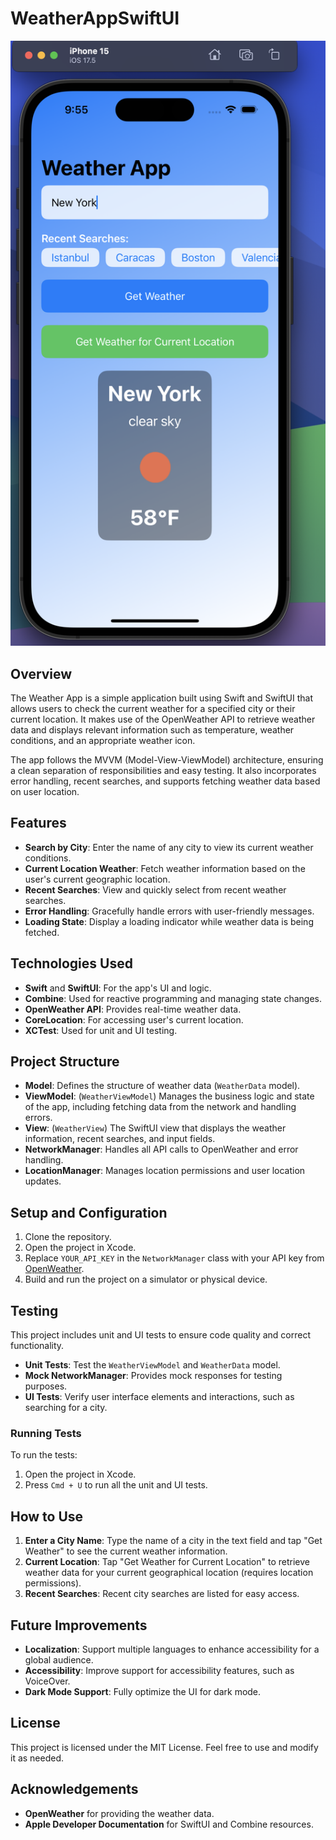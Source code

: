 # WeatherAppSwiftUI
![launch screen](https://github.com/sabrisonmez54/WeatherAppSwiftUI/blob/main/weatherApp.png)

## Overview
The Weather App is a simple application built using Swift and SwiftUI that allows users to check the current weather for a specified city or their current location. It makes use of the OpenWeather API to retrieve weather data and displays relevant information such as temperature, weather conditions, and an appropriate weather icon.

The app follows the MVVM (Model-View-ViewModel) architecture, ensuring a clean separation of responsibilities and easy testing. It also incorporates error handling, recent searches, and supports fetching weather data based on user location.

## Features
- **Search by City**: Enter the name of any city to view its current weather conditions.
- **Current Location Weather**: Fetch weather information based on the user's current geographic location.
- **Recent Searches**: View and quickly select from recent weather searches.
- **Error Handling**: Gracefully handle errors with user-friendly messages.
- **Loading State**: Display a loading indicator while weather data is being fetched.

## Technologies Used
- **Swift** and **SwiftUI**: For the app's UI and logic.
- **Combine**: Used for reactive programming and managing state changes.
- **OpenWeather API**: Provides real-time weather data.
- **CoreLocation**: For accessing user's current location.
- **XCTest**: Used for unit and UI testing.

## Project Structure
- **Model**: Defines the structure of weather data (`WeatherData` model).
- **ViewModel**: (`WeatherViewModel`) Manages the business logic and state of the app, including fetching data from the network and handling errors.
- **View**: (`WeatherView`) The SwiftUI view that displays the weather information, recent searches, and input fields.
- **NetworkManager**: Handles all API calls to OpenWeather and error handling.
- **LocationManager**: Manages location permissions and user location updates.

## Setup and Configuration
1. Clone the repository.
2. Open the project in Xcode.
3. Replace `YOUR_API_KEY` in the `NetworkManager` class with your API key from [OpenWeather](https://openweathermap.org/api).
4. Build and run the project on a simulator or physical device.

## Testing
This project includes unit and UI tests to ensure code quality and correct functionality.
- **Unit Tests**: Test the `WeatherViewModel` and `WeatherData` model.
- **Mock NetworkManager**: Provides mock responses for testing purposes.
- **UI Tests**: Verify user interface elements and interactions, such as searching for a city.

### Running Tests
To run the tests:
1. Open the project in Xcode.
2. Press `Cmd + U` to run all the unit and UI tests.

## How to Use
1. **Enter a City Name**: Type the name of a city in the text field and tap "Get Weather" to see the current weather information.
2. **Current Location**: Tap "Get Weather for Current Location" to retrieve weather data for your current geographical location (requires location permissions).
3. **Recent Searches**: Recent city searches are listed for easy access.

## Future Improvements
- **Localization**: Support multiple languages to enhance accessibility for a global audience.
- **Accessibility**: Improve support for accessibility features, such as VoiceOver.
- **Dark Mode Support**: Fully optimize the UI for dark mode.

## License
This project is licensed under the MIT License. Feel free to use and modify it as needed.

## Acknowledgements
- **OpenWeather** for providing the weather data.
- **Apple Developer Documentation** for SwiftUI and Combine resources.


